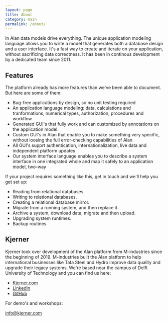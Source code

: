 ```yaml
---
layout: page
title: About
category: main
permalink: /about/
---
```


In Alan data models drive everything.
The unique application modeling language allows you to write a model that generates both a database design and a user interface. It's a fast way to create and iterate on your application, without sacrificing data correctness. It has been in continous development by a dedicated team since 2011.


## Features
The platform already has more features than we've been able to document. But here are some of them:
- Bug-free applications by design, so no unit testing required
- An application language modeling: data, calculations and tranformations, numerical types, authorization, procedures and workflow
- Generated GUI's that fully work and can customized by annotations on the application model.
- Custom GUI's in Alan that enable you to make something very specific, without loosing the full error-checking capabilities of Alan
- All GUI's supprt authentication, internationalization, live data and independent platform updates
- Our system interface language enables you to describe a system interface in one integrated whole and map it safely to an application model, two-way

If your project requires something like this, get in touch and we'll help you get set up:

  - Reading from relational databases.
  - Writing to relational databases.
  - Creating a relational database mirror.
  - Migrate from a running system, and then replace it.
  - Archive a system, download data, migrate and then upload.
  - Upgrading system runtimes.
  - Backup routines.

## Kjerner
Kjerner took over development of the Alan platform from M-industries since the beginning of 2019. M-industries built the Alan platform to help international businesses like Tata Steel and Hydro improve data quality and upgrade their legacy systems.
We're based near the campus of Delft University of Technology and you can find us here:

- [Kjerner.com](https://www.kjerner.com)
- [LinkedIn](https://www.linkedin.com/company/kjerner/)
- [GitHub](https://github.com/Kjerner)

For demo's and workshops:

[info@kjerner.com](mailto:info@kjerner.com)
